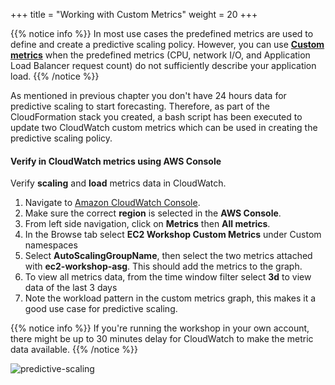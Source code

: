 +++
title = "Working with Custom Metrics"
weight = 20
+++

{{% notice info %}}
In most use cases the predefined metrics are used to define and create a predictive scaling policy. However, you can use [**Custom metrics**](https://docs.aws.amazon.com/AmazonCloudWatch/latest/monitoring/publishingMetrics.html) when the predefined metrics (CPU, network I/O, and Application Load Balancer request count) do not sufficiently describe your application load.
{{% /notice %}}

As mentioned in previous chapter you don't have 24 hours data for predictive scaling to start forecasting. Therefore, as part of the CloudFormation stack you created, a bash script has been executed to update two CloudWatch custom metrics which can be used in creating the predictive scaling policy.

#### Verify in CloudWatch metrics using AWS Console

Verify **scaling** and **load** metrics data in CloudWatch.

1. Navigate to [Amazon CloudWatch Console](https://console.aws.amazon.com/cloudwatch).
2. Make sure the correct **region** is selected in the **AWS Console**.
3. From left side navigation, click on **Metrics** then **All metrics**.
4. In the Browse tab select **EC2 Workshop Custom Metrics** under Custom namespaces
5. Select **AutoScalingGroupName**, then select the two metrics attached with **ec2-workshop-asg**. This should add the metrics to the graph.
6. To view all metrics data, from the time window filter select **3d** to view data of the last 3 days
7. Note the workload pattern in the custom metrics graph, this makes it a good use case for predictive scaling.

{{% notice info %}}
If you're running the workshop in your own account, there might be up to 30 minutes delay for CloudWatch to make the metric data available.
{{% /notice %}}

![predictive-scaling](/images/efficient-and-resilient-ec2-auto-scaling/cloudwatch-custom-metrics-graph.png)
